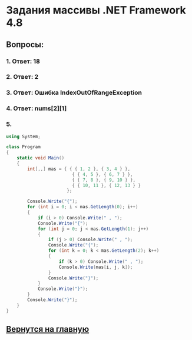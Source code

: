 # Задания массивы .NET Framework 4.8

## Вопросы:

### 1. Ответ: 18

### 2. Ответ: 2

### 3. Ответ: Ошибка IndexOutOfRangeException

### 4. Ответ: nums[2][1]

### 5.
```c#
using System;

class Program
{
    static void Main()
    {
        int[,,] mas = { { { 1, 2 }, { 3, 4 } }, 
                         { { 4, 5 }, { 6, 7 } }, 
                         { { 7, 8 }, { 9, 10 } }, 
                         { { 10, 11 }, { 12, 13 } } 
                       };

        Console.Write("{");
        for (int i = 0; i < mas.GetLength(0); i++)
        {
            if (i > 0) Console.Write(" , ");
            Console.Write("{");
            for (int j = 0; j < mas.GetLength(1); j++)
            {
                if (j > 0) Console.Write(" , ");
                Console.Write("{");
                for (int k = 0; k < mas.GetLength(2); k++)
                {
                    if (k > 0) Console.Write(" , ");
                    Console.Write(mas[i, j, k]);
                }
                Console.Write("}");
            }
            Console.Write("}");
        }
        Console.Write("}");
    }
}
```

## [Вернутся на главную](https://github.com/XioXzEz/tasks/tree/main)
